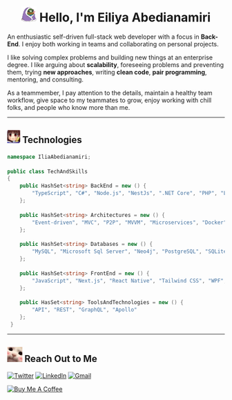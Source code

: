 
<h1 align="center"><img src="assets/blanketJam.webp" width="35"> Hello, I'm E<b>ili</b>y<b>a</b> Abedianamiri</h1>

An enthusiastic self-driven full-stack web developer with a focus in **Back-End**. I enjoy both working in teams and collaborating on personal projects.

<!-- <img src="assets/peepoBlushGlizzy.webp" height="25"> -->

I like solving complex problems and building new things at an enterprise degree. I like arguing about **scalability**, foreseeing problems and preventing them, trying **new approaches**, writing **clean code**, **pair programming**, mentoring, and consulting. 

<!-- <img src="assets/blushHug.webp" height="36"> -->

As a teammember, I pay attention to the details, maintain a healthy team workflow, give space to my teammates to grow, enjoy working with chill folks, and people who know more than me.

---

## <img src="assets/NOTED.webp" height="30"> Technologies

```c#
namespace IliaAbedianamiri;

public class TechAndSkills
{
    public HashSet<string> BackEnd = new () {
        "TypeScript", "C#", "Node.js", "NestJs", ".NET Core", "PHP", "Laravel", "Flask", "Python"
    };

    public HashSet<string> Architectures = new () {
        "Event-driven", "MVC", "P2P", "MVVM", "Microservices", "Docker"
    };

    public HashSet<string> Databases = new () {
        "MySQL", "Microsoft Sql Server", "Neo4j", "PostgreSQL", "SQLite", "Redis", "MongoDB", "CockroachDB"
    };

    public HashSet<string> FrontEnd = new () {
        "JavaScript", "Next.js", "React Native", "Tailwind CSS", "WPF","Bootstrap", "HTML", "CSS"
    };

    public HasSet<string> ToolsAndTechnologies = new () {
        "API", "REST", "GraphQL", "Apollo"
    };
 }
```

<!-- --- -->
<!-- ## <img src="assets/peeposalute.gif" height="25"> Stats

[![Ilia's GitHub stats](https://iliaamiri-github-readme-stats.vercel.app/api?username=iliaamiri&count_private=true&hide=issues,contribs&theme=tokyonight#gh-dark-mode-only)](https://github.com/iliaamiri/github-readme-stats) -->

---
## <img src="assets/catBlush.webp" height="35"> Reach Out to Me

<a href="https://twitter.com/iliaaamiri">![Twitter](https://img.shields.io/badge/Twitter-%231DA1F2.svg?style=for-the-badge&logo=Twitter&logoColor=white)</a>
<a href="https://www.linkedin.com/in/eiliya-abedianamiri/">![LinkedIn](https://img.shields.io/badge/linkedin-%230077B5.svg?style=for-the-badge&logo=linkedin&logoColor=white)</a>
<a href="mailto:iliaabedianamiri@gmail.com">![Gmail](https://img.shields.io/badge/Gmail-D14836?style=for-the-badge&logo=gmail&logoColor=white)
</a>

<!-- ![Instagram](https://img.shields.io/badge/Instagram-%23E4405F.svg?style=for-the-badge&logo=Instagram&logoColor=white) -->
<a href="https://www.buymeacoffee.com/iliabedian" target="_blank"><img src="https://cdn.buymeacoffee.com/buttons/v2/default-green.png" alt="Buy Me A Coffee" style="height: 60px !important;width: 217px !important;" ></a>

